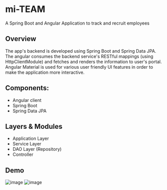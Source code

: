 # mi-TEAM
A Spring Boot and Angular Application to track and recruit employees

## Overview
The app's backend is developed using Spring Boot and Spring Data JPA. The angular consumes the backend service's RESTful mappings (using HttpClientModule) and fetches and renders the information to user's portal. Angular Material is used for various user friendly UI features in order to make the application more interactive.

## Components:
- Angular client
- Spring Boot
- Spring Data JPA

## Layers & Modules
- Application Layer
- Service Layer 
- DAO Layer (Repository)
- Controller

## Demo
![image](https://user-images.githubusercontent.com/34190266/80832463-590ff100-8c0a-11ea-8058-b7d33fda2f06.png)
![image](https://user-images.githubusercontent.com/34190266/80832580-8c528000-8c0a-11ea-9ea3-79a52548d3d9.png)

